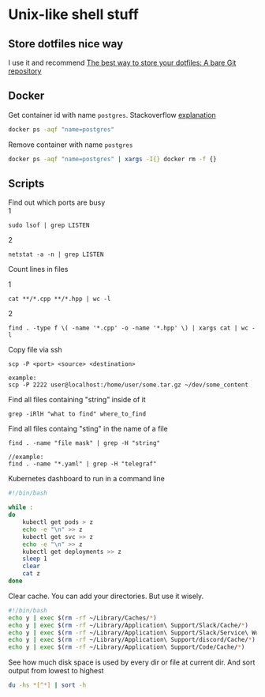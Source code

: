# Unix-like shell stuff

## Store dotfiles nice way
I use it and recommend
[The best way to store your dotfiles: A bare Git repository](https://www.atlassian.com/git/tutorials/dotfiles)

## Docker
Get container id with name `postgres`. Stackoverflow [explanation](https://stackoverflow.com/a/34497614)
```bash
docker ps -aqf "name=postgres"
```

Remove container with name `postgres`
```bash
docker ps -aqf "name=postgres" | xargs -I{} docker rm -f {}
```

## Scripts
Find out which ports are busy  
1
```
sudo lsof | grep LISTEN
```
2
```
netstat -a -n | grep LISTEN
```

Count lines in files

1
```
cat **/*.cpp **/*.hpp | wc -l
```
2
```
find . -type f \( -name '*.cpp' -o -name '*.hpp' \) | xargs cat | wc -l
```

Copy file via ssh
```
scp -P <port> <source> <destination>

example:  
scp -P 2222 user@localhost:/home/user/some.tar.gz ~/dev/some_content
```

Find all files containing "string" inside of it
```
grep -iRlH "what to find" where_to_find
```

Find all files containg "sting" in the name of a file
```
find . -name "file mask" | grep -H "string"

//example:
find . -name "*.yaml" | grep -H "telegraf"
```

Kubernetes dashboard to run in a command line
```bash
#!/bin/bash

while :
do
	kubectl get pods > z
	echo -e "\n" >> z
	kubectl get svc >> z
	echo -e "\n" >> z
	kubectl get deployments >> z
	sleep 1
	clear
	cat z
done
```

Clear cache. You can add your directories. But use it wisely.
```bash
#!/bin/bash
echo y | exec $(rm -rf ~/Library/Caches/*)
echo y | exec $(rm -rf ~/Library/Application\ Support/Slack/Cache/*)
echo y | exec $(rm -rf ~/Library/Application\ Support/Slack/Service\ Worker/CacheStorage/*)
echo y | exec $(rm -rf ~/Library/Application\ Support/discord/Cache/*)
echo y | exec $(rm -rf ~/Library/Application\ Support/Code/Cache/*)
```

See how much disk space is used by every dir or file at current dir. And sort output from lowest to highest
```bash
du -hs *[^*] | sort -h
```
